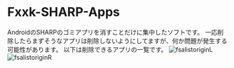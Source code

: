 # Fxxk-SHARP-Apps
AndroidのSHARPのゴミアプリを消すことだけに集中したソフトです。
一応削除したらまずそうなアプリは削除しないようにしてますが、何か問題が発生する可能性があります。
以下は削除できるアプリの一覧です。
![fsalistoriginL](https://user-images.githubusercontent.com/63937252/202843809-197ccdca-2f08-4569-9278-e361a7e5ce05.png)
![fsalistoriginR](https://user-images.githubusercontent.com/63937252/202843810-a3447e24-9641-4658-869d-088a0edf9e05.png)
